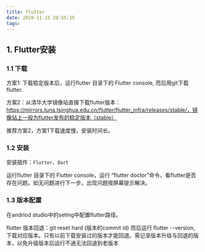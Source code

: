 ```yaml
---
title: flutter
date: 2020-11-15 20:55:15
tags:
---
```


## 1. Flutter安装

### 1.1 下载

方案1: 下载稳定版本后，运行flutter 目录下的 Flutter console, 而后用git下载flutter.

 

方案2：从清华大学镜像站直接下载flutter版本：https://mirrors.tuna.tsinghua.edu.cn/flutter/flutter_infra/releases/stable/，镜像站上一般为flutter发布的稳定版本（stable）

 

推荐方案2，方案1下载速度慢，安装时间长。

 

### 1.2 安装

安装插件：`Flutter`、`Dart`



运行flutter 目录下的 Flutter console，运行 “flutter doctor”命令，看flutter是否存在问题。如无问题进行下一步。出现问题按屏幕提示解决。



### 1.3 版本配置

在andriod studio中的seting中配置flutter路径。

 

flutter 版本回退：git reset hard (版本的commit id) 而后运行 flutter --version,下载对应版本。只有以前下载安装过的版本才能回退。需记录版本升级与回退的版本，以免升级版本后运行不通无法回退到老版本
